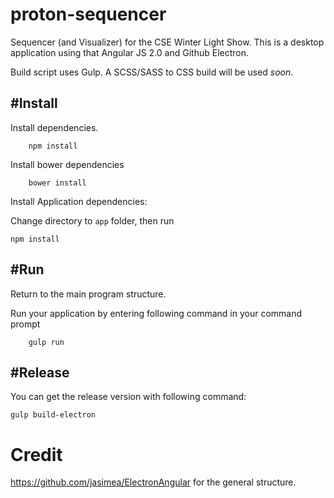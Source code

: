 # proton-sequencer
Sequencer (and Visualizer) for the CSE Winter Light Show.
This is a desktop application using that Angular JS 2.0 and Github Electron.

Build script uses Gulp. A SCSS/SASS to CSS build will be used *soon*.


#Install
---

Install dependencies.

```
	npm install
```

Install bower dependencies

```
	bower install
```

Install Application dependencies:

Change directory to ```app``` folder, then run

```
npm install
```


#Run
---
Return to the main program structure.

Run your application by entering following command in your command prompt

```
	gulp run
```

#Release
---

You can get the release version with following command:

```
gulp build-electron
```

# Credit
https://github.com/jasimea/ElectronAngular for the general structure.
